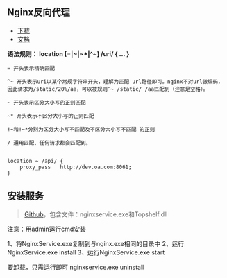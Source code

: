 ## Nginx反向代理

- [下载](http://nginx.org/en/download.html)
- [文档](http://www.nginx.cn/doc/)



**语法规则： location [=|~|~*|^~] /uri/ { … }**
    
    = 开头表示精确匹配
    
    ^~ 开头表示uri以某个常规字符串开头，理解为匹配 url路径即可。nginx不对url做编码，因此请求为/static/20%/aa，可以被规则^~ /static/ /aa匹配到（注意是空格）。
    
    ~ 开头表示区分大小写的正则匹配
    
    ~* 开头表示不区分大小写的正则匹配
    
    !~和!~*分别为区分大小写不匹配及不区分大小写不匹配 的正则
    
    / 通用匹配，任何请求都会匹配到。
    
    
    location ~ /api/ {
        proxy_pass   http://dev.oa.com:8061;
    }



## 安装服务

> [Github](https://github.com/daptiv/NginxService)，包含文件：nginxservice.exe和Topshelf.dll

注意：用admin运行cmd安装

1、将NginxService.exe复制到与nginx.exe相同的目录中
2、运行NginxService.exe install
3、运行NginxService.exe start

要卸载，只需运行即可 nginxservice.exe uninstall